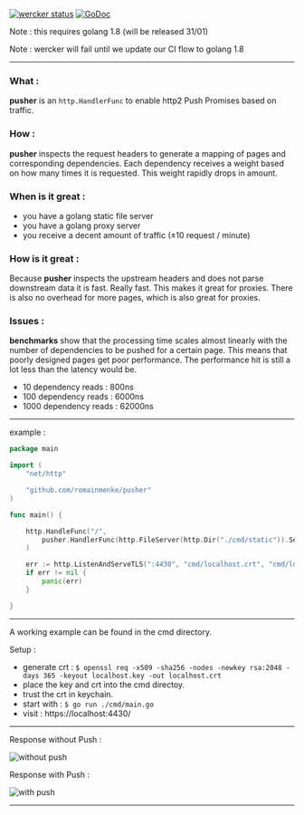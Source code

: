 [![wercker status](https://app.wercker.com/status/e85096dae221207cf6685300fb9db8c3/s/master "wercker status")](https://app.wercker.com/project/byKey/e85096dae221207cf6685300fb9db8c3)
[![GoDoc](https://godoc.org/github.com/romainmenke/pusher?status.svg)](https://godoc.org/github.com/romainmenke/pusher)

Note : this requires golang 1.8 (will be released 31/01)

Note : wercker will fail until we update our CI flow to golang 1.8

---

### What :

**pusher** is an `http.HandlerFunc` to enable http2 Push Promises based on traffic.

### How :

**pusher** inspects the request headers to generate a mapping of pages and corresponding dependencies. Each dependency receives a weight based on how many times it is requested. This weight rapidly drops in amount.

### When is it great :

- you have a golang static file server
- you have a golang proxy server
- you receive a decent amount of traffic (±10 request / minute)

### How is it great :

Because **pusher** inspects the upstream headers and does not parse downstream data it is fast. Really fast. This makes it great for proxies. There is also no overhead for more pages, which is also great for proxies.

### Issues :

**benchmarks** show that the processing time scales almost linearly with the number of dependencies to be pushed for a certain page. This means that poorly designed pages get poor performance. The performance hit is still a lot less than the latency would be.

- 10 dependency reads : 800ns
- 100 dependency reads : 6000ns
- 1000 dependency reads : 62000ns

---

example :

```go
package main

import (
	"net/http"

	"github.com/romainmenke/pusher"
)

func main() {

	http.HandleFunc("/",
		pusher.HandlerFunc(http.FileServer(http.Dir("./cmd/static")).ServeHTTP),
	)

	err := http.ListenAndServeTLS(":4430", "cmd/localhost.crt", "cmd/localhost.key", nil)
	if err != nil {
		panic(err)
	}

}
```

---

A working example can be found in the cmd directory.

Setup :

- generate crt : `$ openssl req -x509 -sha256 -nodes -newkey rsa:2048 -days 365 -keyout localhost.key -out localhost.crt`
- place the key and crt into the cmd directoy.
- trust the crt in keychain.
- start with : `$ go run ./cmd/main.go`
- visit : https://localhost:4430/

---

Response without Push :

![without push](https://raw.githubusercontent.com/romainmenke/pusher/master/cmd/readme/before_push.png)

Response with Push :

![with push](https://raw.githubusercontent.com/romainmenke/pusher/master/cmd/readme/after_push.png)

----
